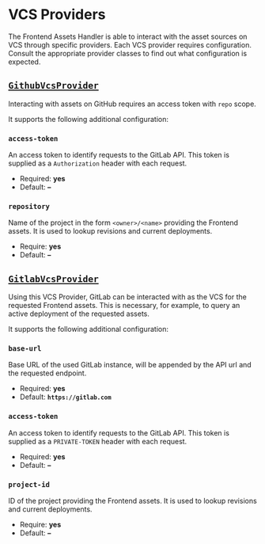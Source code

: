 # VCS Providers

The Frontend Assets Handler is able to interact with the asset sources on VCS through
specific providers. Each VCS provider requires configuration. Consult the appropriate
provider classes to find out what configuration is expected.

## [`GithubVcsProvider`](../../src/Vcs/GithubVcsProvider.php)

Interacting with assets on GitHub requires an access token with `repo` scope.

It supports the following additional configuration:

### `access-token`

An access token to identify requests to the GitLab API. This token is supplied as a
`Authorization` header with each request.

* Required: **yes**
* Default: **–**

### `repository`

Name of the project in the form `<owner>/<name>` providing the Frontend assets. It
is used to lookup revisions and current deployments.

* Require: **yes**
* Default: **–**

## [`GitlabVcsProvider`](../../src/Vcs/GitlabVcsProvider.php)

Using this VCS Provider, GitLab can be interacted with as the VCS for the requested
Frontend assets. This is necessary, for example, to query an active deployment of the
requested assets.

It supports the following additional configuration:

### `base-url`

Base URL of the used GitLab instance, will be appended by the API url and the
requested endpoint.

* Required: **yes**
* Default: **`https://gitlab.com`**

### `access-token`

An access token to identify requests to the GitLab API. This token is supplied as a
`PRIVATE-TOKEN` header with each request.

* Required: **yes**
* Default: **–**

### `project-id`

ID of the project providing the Frontend assets. It is used to lookup revisions and
current deployments.

* Require: **yes**
* Default: **–**
